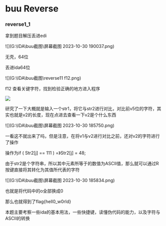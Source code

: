 # buu Reverse

### reverse1_1

拿到题目解压丢进edi

![](G:\IDA\buu截图\屏幕截图 2023-10-30 190037.png)

无壳，64位

丢进ida64位

![](G:\IDA\buu截图\reverse11 f12.png)

f12 查看关键字符，找到检验正确的地方进入程序

![](G:\IDA\buu截图\reverse11.png)

研究了一下大概就是输入一个str1，将它与str2进行对比，对比前v5位的字符，其实也就是v2的长度，现在点进去查看一下v2是个什么东西

![](G:\IDA\buu截图\屏幕截图 2023-10-30 185750.png)

一看这不就出来了吗，但是注意，在将v1与v2进行对比之前，还对v2的字符进行了操作

操作为if ( Str2[j] == 111 ) =》Str2[j] = 48;

由于str2是个字符串，所以其中元素所等于的数值为ASCII值，那么就可以通过R按键直接将其转化为其值所代表的字符

![](G:\IDA\buu截图\屏幕截图 2023-10-30 185834.png)

也就是将代码中的o全部换成0



那么也就得到了flag{hell0_w0rld}



本题主要考察一些ida的基本用法，一些快捷键，读懂伪代码的能力，以及字符与ASCII的转换